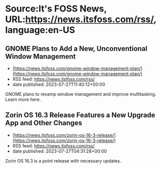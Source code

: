 # Source:It's FOSS News, URL:https://news.itsfoss.com/rss/, language:en-US

## GNOME Plans to Add a New, Unconventional Window Management
 - [https://news.itsfoss.com/gnome-window-management-plan/](https://news.itsfoss.com/gnome-window-management-plan/)
 - RSS feed: https://news.itsfoss.com/rss/
 - date published: 2023-07-27T11:40:12+00:00

GNOME plans to revamp window management and improve multitasking. Learn more here.

## Zorin OS 16.3 Release Features a New Upgrade App and Other Changes
 - [https://news.itsfoss.com/zorin-os-16-3-release/](https://news.itsfoss.com/zorin-os-16-3-release/)
 - RSS feed: https://news.itsfoss.com/rss/
 - date published: 2023-07-27T04:31:28+00:00

Zorin OS 16.3 is a point release with necessary updates.


